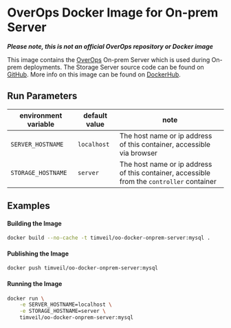 # OverOps Docker Image for On-prem Server

__*Please note, this is not an official OverOps repository or Docker image*__

This image contains the [OverOps](http://www.overops.com) On-prem Server which is used during On-prem deployments.  The Storage Server source code can be found on [GitHub](https://github.com/takipi/takipi-storage).  More info on this image can be found on [DockerHub](https://hub.docker.com/r/timveil/oo-docker-onprem-server/).

## Run Parameters

| environment variable | default value | note |
| --- | --- | --- |
| `SERVER_HOSTNAME` | `localhost` | The host name or ip address of this container, accessible via browser  |
| `STORAGE_HOSTNAME` | `server` | The host name or ip address of this container, accessible from the `controller` container  |

## Examples

#### Building the Image

```bash
docker build --no-cache -t timveil/oo-docker-onprem-server:mysql .
```

#### Publishing the Image

```bash
docker push timveil/oo-docker-onprem-server:mysql
```

#### Running the Image

```bash
docker run \
    -e SERVER_HOSTNAME=localhost \
    -e STORAGE_HOSTNAME=server \
    timveil/oo-docker-onprem-server:mysql
```
